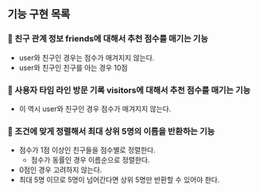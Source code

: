 ## 기능 구현 목록

### 📌 친구 관계 정보 friends에 대해서 추천 점수를 매기는 기능
- user와 친구인 경우는 점수가 매겨지지 않는다.
- user와 친구인 친구를 아는 경우 10점

### 📌 사용자 타임 라인 방문 기록 visitors에 대해서 추천 점수를 매기는 기능
- 이 역시 user와 친구인 경우 점수가 매겨지지 않는다.

### 📌 조건에 맞게 정렬해서 최대 상위 5명의 이름을 반환하는 기능
- 점수가 1점 이상인 친구들을 점수별로 정렬한다.
  - 점수가 동률인 경우 이름순으로 정렬한다.
- 0점인 경우 고려하지 않는다.
- 최대 5명 이므로 5명이 넘어간다면 상위 5명만 반환할 수 있어야 한다.